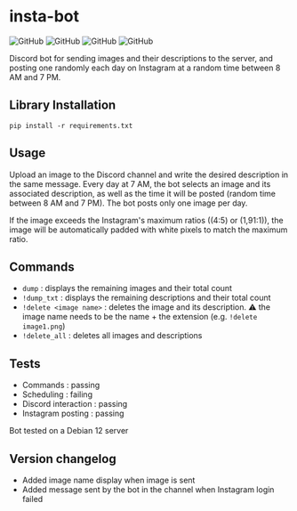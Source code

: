 # insta-bot
![GitHub](https://img.shields.io/badge/Version-0.3.1-purple) ![GitHub](https://img.shields.io/badge/License-MIT-blue) ![GitHub](https://img.shields.io/badge/Status-Broken-red) ![GitHub](https://img.shields.io/badge/Tests-Failing-red)

Discord bot for sending images and their descriptions to the server, and posting one randomly each day on Instagram at a random time between 8 AM and 7 PM.

## Library Installation
`pip install -r requirements.txt`

## Usage
Upload an image to the Discord channel and write the desired description in the same message.
Every day at 7 AM, the bot selects an image and its associated description, as well as the time it will be posted (random time between 8 AM and 7 PM).
The bot posts only one image per day.

If the image exceeds the Instagram's maximum ratios ((4:5) or (1,91:1)), the image will be automatically padded with white pixels  to match the maximum ratio.

## Commands
- `dump` : displays the remaining images and their total count
- `!dump_txt` : displays the remaining descriptions and their total count
- `!delete <image name>` : deletes the image and its description. ⚠️ the image name needs to be the name + the extension (e.g. `!delete image1.png`)
- `!delete_all` : deletes all images and descriptions

## Tests
- Commands : passing
- Scheduling : failing
- Discord interaction : passing
- Instagram posting : passing

Bot tested on a Debian 12 server

## Version changelog
- Added image name display when image is sent
- Added message sent by the bot in the channel when Instagram login failed